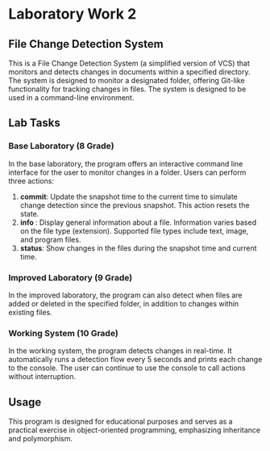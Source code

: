# Laboratory Work 2

## File Change Detection System

This is a File Change Detection System (a simplified version of VCS) that monitors and detects changes in documents
within a specified directory. The system is designed to monitor a designated folder, offering Git-like functionality
for tracking changes in files. The system is designed to be used in a command-line environment.

## Lab Tasks

### Base Laboratory (8 Grade)

In the base laboratory, the program offers an interactive command line interface for the user to monitor changes in a folder. Users can perform three actions:

1. **commit**: Update the snapshot time to the current time to simulate  change detection since the previous snapshot. This action resets the state.
2.  **info <filename>**: Display general information about a file. Information varies based on the file type (extension). Supported file types include text, image, and program files.
3. **status**: Show changes in the files during the snapshot time and current time.

### Improved Laboratory (9 Grade)
In the improved laboratory, the program can also detect when files are added or deleted in the specified folder, in addition to changes within existing files.

### Working System (10 Grade)

In the working system, the program detects changes in real-time. It automatically runs a detection flow every 5 seconds and prints each change to the console. The user can continue to use the console to call actions without interruption.

## Usage

This program is designed for educational purposes and serves as a practical exercise in object-oriented programming, emphasizing inheritance and polymorphism.

